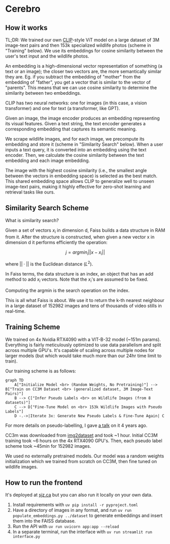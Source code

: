 # Cerebro

## How it works
TL;DR: We trained our own [CLIP](https://openai.com/index/clip/)-style ViT model on a large dataset of 3M image-text pairs and then 153k specialized wildlife photos (scheme in "Training" below). We use its embeddings for cosine similarity between the user's text input and the wildlife photos. 

An embedding is a high-dimensional vector representation of something (a text or an image); the closer two vectors are, the more semantically similar they are. Eg. if you subtract the embedding of "mother" from the embedding of "father", you get a vector that is similar to the vector of "parents". This means that we can use cosine similarity to determine the similarity between two embeddings.

CLIP has two neural networks: one for images (in this case, a vision transformer) and one for text (a transformer, like GPT).

Given an image, the image encoder produces an embedding representing its visual features. Given a text string, the text encoder generates a corresponding embedding that captures its semantic meaning.

We scrape wildlife images, and for each image, we precompute its embedding and store it (scheme in "Similarity Search" below). When a user inputs a text query, it is converted into an embedding using the text encoder. Then, we calculate the cosine similarity between the text embedding and each image embedding.

The image with the highest cosine similarity (i.e., the smallest angle between the vectors in embedding space) is selected as the best match. This shared embedding space allows CLIP to generalize well to unseen image-text pairs, making it highly effective for zero-shot learning and retrieval tasks like ours.

## Similarity Search Scheme

What is similarity search?

Given a set of vectors $x_i$ in dimension d, Faiss builds a data structure in RAM
from it. After the structure is constructed, when given a new vector x in
dimension d it performs efficiently the operation:

$$j = argmin_i||x-x_i||$$

where $||·||$ is the Euclidean distance ($L^2$).

In Faiss terms, the data structure is an index, an object that has an add method
to add $x_i$ vectors. Note that the $x_i$'s are assumed to be fixed.

Computing the argmin is the search operation on the index.

This is all what Faiss is about. We use it to return the k-th nearest neighbour in a large dataset of 152982 images and tens of thousands of video stills in real-time.

## Training Scheme
We trained on 4x Nvidia RTX4090 with a VIT-B-32 model (~151m params). Everything is fairly meticulously optimized to use data parallelism and split across multiple GPU's. It's capable of scaling across multiple nodes for larger models (but which would take much more than our 24hr time limit to train).

Our training scheme is as follows:
```mermaid
graph TD
    A["Initialize Model <br> (Random Weights, No Pretraining)"] --> B["Train on CC3M Dataset <br> (generalized dataset, 3M Image-Text Pairs)"]
    B --> C["Infer Pseudo Labels <br> on Wildlife Images (from 8 datasets)"]
    C --> D["Fine-Tune Model on <br> 153k Wildlife Images with Pseudo Labels"]
    D -.->|Iterate 3x: Generate New Pseudo Labels & Fine-Tune Again| C
```

For more details on pseudo-labelling, I gave [a talk](https://youtu.be/c8uWUOSGYUI?si=6LILuVIdwS-cxBMJ&t=193) on it 4 years ago.

CC3m was downloaded from [img2dataset](https://github.com/rom1504/img2dataset/blob/main/dataset_examples/cc3m.md) and took ~1 hour. Initial CC3M training took ~6 hours on the 4x RTX4090 GPU's. Then, each pseudo label scheme took ~45min for 152982 images.

We used no externally pretrained models. Our model was a random weights initialization which we trained from scratch on CC3M, then fine tuned on wildlife images.

## How to run the frontend
It's deployed at [sjz.ca](https://sjz.ca) but you can also run it locally on your own data.

1. Install requirements with `uv pip install -r pyproject.toml`
2. Have a directory of images in any format, and run `uv run populate_embeddings.py ../dataset` to generate embeddings and insert them into the FAISS database.
3. Run the API with `uv run uvicorn app:app --reload`
4. In a separate terminal, run the interface with `uv run streamlit run interface.py`